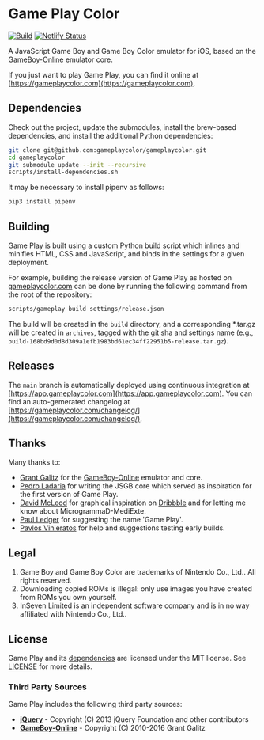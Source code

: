 # Game Play Color

[![Build](https://github.com/gameplaycolor/gameplaycolor/actions/workflows/main.yml/badge.svg)](https://github.com/gameplaycolor/gameplaycolor/actions/workflows/main.yml)
[![Netlify Status](https://api.netlify.com/api/v1/badges/6b57f8f0-fdc2-4372-a0ad-d7c8cb35f612/deploy-status)](https://app.netlify.com/sites/gameplaycolor/deploys)

A JavaScript Game Boy and Game Boy Color emulator for iOS, based on the [GameBoy-Online](https://github.com/taisel/GameBoy-Online) emulator core.

If you just want to play Game Play, you can find it online at [https://gameplaycolor.com](https://gameplaycolor.com).

## Dependencies

Check out the project, update the submodules, install the brew-based dependencies, and install the additional Python dependencies:

```bash
git clone git@github.com:gameplaycolor/gameplaycolor.git
cd gameplaycolor
git submodule update --init --recursive
scripts/install-dependencies.sh
```

It may be necessary to install pipenv as follows:

```bash
pip3 install pipenv
```

## Building

Game Play is built using a custom Python build script which inlines and minifies HTML, CSS and JavaScript, and binds in the settings for a given deployment.

For example, building the release version of Game Play as hosted on [gameplaycolor.com](https://gameplaycolor.com) can be done by running the following command from the root of the repository:

```bash
scripts/gameplay build settings/release.json
```

The build will be created in the `build` directory, and a corresponding *.tar.gz will be created in `archives`, tagged with the git sha and settings name (e.g., `build-168bd9d0d8d309a1efb1983bd61ec34ff22951b5-release.tar.gz`).

## Releases

The `main` branch is automatically deployed using continuous integration at [https://app.gameplaycolor.com](https://app.gameplaycolor.com). You can find an auto-gemerated changelog at [https://gameplaycolor.com/changelog/](https://gameplaycolor.com/changelog/).

## Thanks

Many thanks to:

- [Grant Galitz](https://github.com/taisel) for the [GameBoy-Online](https://github.com/taisel/GameBoy-Online) emulator and core.
- [Pedro Ladaria](http://www.codebase.es/) for writing the JSGB core which served as inspiration for the first version of Game Play.
- [David McLeod](http://twitter.com/Mucx) for graphical inspiration on [Dribbble](http://dribbble.com/mucx) and for letting me know about MicrogrammaD-MediExte.
- [Paul Ledger](http://www.flexicoder.com) for suggesting the name 'Game Play'.
- [Pavlos Vinieratos](https://github.com/pvinis) for help and suggestions testing early builds.

## Legal

1. Game Boy and Game Boy Color are trademarks of Nintendo Co., Ltd.. All rights reserved.
2. Downloading copied ROMs is illegal: only use images you have created from ROMs you own yourself.
3. InSeven Limited is an independent software company and is in no way affiliated with Nintendo Co., Ltd..

## License

Game Play and its [dependencies](#third-party-sources) are licensed under the MIT license. See [LICENSE](LICENSE) for more details.

### Third Party Sources

Game Play includes the following third party sources:

- [**jQuery**](https://jquery.com) - Copyright (C) 2013 jQuery Foundation and other contributors
- [**GameBoy-Online**](https://github.com/taisel/GameBoy-Online) - Copyright (C) 2010-2016 Grant Galitz
